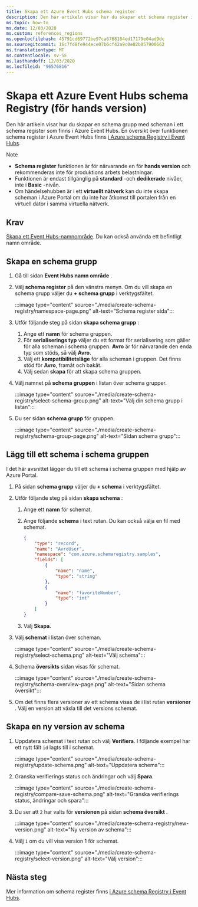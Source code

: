 ```yaml
---
title: Skapa ett Azure Event Hubs schema register
description: Den här artikeln visar hur du skapar ett schema register i ett Azure Event Hubs-namnområde.
ms.topic: how-to
ms.date: 12/03/2020
ms.custom: references_regions
ms.openlocfilehash: 45791cd69772be97ca6768184ed17179e04ad9dc
ms.sourcegitcommit: 16c7fd8fe944ece07b6cf42a9c0e82b057900662
ms.translationtype: MT
ms.contentlocale: sv-SE
ms.lasthandoff: 12/03/2020
ms.locfileid: "96576816"
---
```

# <a name="create-an-azure-event-hubs-schema-registry-preview"></a>Skapa ett Azure Event Hubs schema Registry (för hands version)
Den här artikeln visar hur du skapar en schema grupp med scheman i ett schema register som finns i Azure Event Hubs. En översikt över funktionen schema register i Azure Event Hubs finns [i Azure schema Registry i Event Hubs](schema-registry-overview.md).

> [!NOTE]
> - **Schema register** funktionen är för närvarande en för **hands version** och rekommenderas inte för produktions arbets belastningar.
> - Funktionen är endast tillgänglig på **standard** -och **dedikerade** nivåer, inte i **Basic** -nivån.
> - Om händelsehubben är i ett **virtuellt nätverk** kan du inte skapa scheman i Azure Portal om du inte har åtkomst till portalen från en virtuell dator i samma virtuella nätverk. 

## <a name="prerequisites"></a>Krav
[Skapa ett Event Hubs-namnområde](event-hubs-create.md#create-an-event-hubs-namespace). Du kan också använda ett befintligt namn område. 

## <a name="create-a-schema-group"></a>Skapa en schema grupp
1. Gå till sidan **Event Hubs namn område** . 
1. Välj **schema register** på den vänstra menyn. Om du vill skapa en schema grupp väljer du **+ schema grupp** i verktygsfältet. 

    :::image type="content" source="./media/create-schema-registry/namespace-page.png" alt-text="Schema register sida":::
1. Utför följande steg på sidan **skapa schema grupp** :
    1. Ange ett **namn** för schema gruppen.
    1. För **serialiserings typ** väljer du ett format för serialisering som gäller för alla scheman i schema gruppen. **Avro** är för närvarande den enda typ som stöds, så välj **Avro**. 
    1. Välj ett **kompatibilitetsläge** för alla scheman i gruppen. Det finns stöd för **Avro**, framåt och bakåt. 
    1. Välj sedan **skapa** för att skapa schema gruppen. 
1. Välj namnet på **schema gruppen** i listan över schema grupper.

    :::image type="content" source="./media/create-schema-registry/select-schema-group.png" alt-text="Välj din schema grupp i listan":::    
1. Du ser sidan **schema grupp** för gruppen.

    :::image type="content" source="./media/create-schema-registry/schema-group-page.png" alt-text="Sidan schema grupp":::
    

## <a name="add-a-schema-to-the-schema-group"></a>Lägg till ett schema i schema gruppen
I det här avsnittet lägger du till ett schema i schema gruppen med hjälp av Azure Portal. 

1. På sidan **schema grupp** väljer du **+ schema** i verktygsfältet. 
1. Utför följande steg på sidan **skapa schema** :
    1. Ange ett **namn** för schemat.
    1. Ange följande **schema** i text rutan. Du kan också välja en fil med schemat.
    
        ```json
        {
            "type": "record",
            "name": "AvroUser",
            "namespace": "com.azure.schemaregistry.samples",
            "fields": [
                {
                    "name": "name",
                    "type": "string"
                },
                {
                    "name": "favoriteNumber",
                    "type": "int"
                }
            ]
        }
        ```
    1. Välj **Skapa**. 
1. Välj **schemat** i listan över scheman. 

    :::image type="content" source="./media/create-schema-registry/select-schema.png" alt-text="Välj schema":::
1. Schema **översikts** sidan visas för schemat. 

    :::image type="content" source="./media/create-schema-registry/schema-overview-page.png" alt-text="Sidan schema översikt":::    
1. Om det finns flera versioner av ett schema visas de i list rutan **versioner** . Välj en version att växla till det versions schemat. 

## <a name="create-a-new-version-of-schema"></a>Skapa en ny version av schema

1. Uppdatera schemat i text rutan och välj **Verifiera**. I följande exempel har ett nytt fält `id` lagts till i schemat. 

    :::image type="content" source="./media/create-schema-registry/update-schema.png" alt-text="Uppdatera schema":::    
    
1. Granska verifierings status och ändringar och välj **Spara**. 

    :::image type="content" source="./media/create-schema-registry/compare-save-schema.png" alt-text="Granska verifierings status, ändringar och spara":::     
1. Du ser att `2` har valts för **versionen** på sidan **schema översikt** . 

    :::image type="content" source="./media/create-schema-registry/new-version.png" alt-text="Ny version av schema":::    
1. Välj `1` om du vill visa version 1 för schemat. 

    :::image type="content" source="./media/create-schema-registry/select-version.png" alt-text="Välj version":::    


## <a name="next-steps"></a>Nästa steg
Mer information om schema register finns [i Azure schema Registry i Event Hubs](schema-registry-overview.md).

